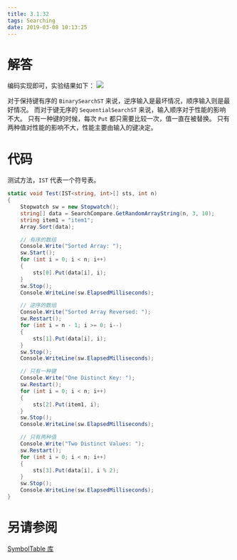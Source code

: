 ```yaml
---
title: 3.1.32
tags: Searching
date: 2019-03-08 10:13:25
---
```


# 解答

编码实现即可，实验结果如下：
![](./1.png)

对于保持键有序的 `BinarySearchST` 来说，逆序输入是最坏情况，顺序输入则是最好情况。
而对于键无序的 `SequentialSearchST` 来说，输入顺序对于性能的影响不大。
只有一种键的时候，每次 `Put` 都只需要比较一次，值一直在被替换。
只有两种值对性能的影响不大，性能主要由输入的键决定。

# 代码

测试方法，`IST` 代表一个符号表。

```csharp
static void Test(IST<string, int>[] sts, int n)
{
    Stopwatch sw = new Stopwatch();
    string[] data = SearchCompare.GetRandomArrayString(n, 3, 10);
    string item1 = "item1";
    Array.Sort(data);

    // 有序的数组
    Console.Write("Sorted Array: ");
    sw.Start();
    for (int i = 0; i < n; i++)
    {
        sts[0].Put(data[i], i);
    }
    sw.Stop();
    Console.WriteLine(sw.ElapsedMilliseconds);

    // 逆序的数组
    Console.Write("Sorted Array Reversed: ");
    sw.Restart();
    for (int i = n - 1; i >= 0; i--)
    {
        sts[1].Put(data[i], i);
    }
    sw.Stop();
    Console.WriteLine(sw.ElapsedMilliseconds);

    // 只有一种键
    Console.Write("One Distinct Key: ");
    sw.Restart();
    for (int i = 0; i < n; i++)
    {
        sts[2].Put(item1, i);
    }
    sw.Stop();
    Console.WriteLine(sw.ElapsedMilliseconds);

    // 只有两种值
    Console.Write("Two Distinct Values: ");
    sw.Restart();
    for (int i = 0; i < n; i++)
    {
        sts[3].Put(data[i], i % 2);
    }
    sw.Stop();
    Console.WriteLine(sw.ElapsedMilliseconds);
}
```

# 另请参阅

[SymbolTable 库](https://alg4.ikesnowy.com/docs/api/SymbolTable.html)
